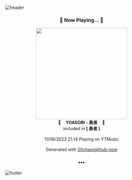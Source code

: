 ![header](https://capsule-render.vercel.app/api?type=wave&height=170&section=header&fontColor=090707&fontAlignX=45&fontAlignY=65&fontSize=100)

<h3 align="center">🎵 Now Playing... 🎵</h3>
<p align="center">
  <a href="https://music.youtube.com/watch?v=mctEybOqY6s">
    <img width="300" src="https://lh3.googleusercontent.com/_9dKeYfUG6LiyUfc3t7SraPmIlv075WdUeweRlt1WpcAT4MODyVtzidzPyMXsFaohn9RixzsLg9qnvNayw">
  </a>
  <br>
  🎵&nbsp&nbsp&nbsp <b>YOASOBI - 勇者</b> &nbsp&nbsp&nbsp🎵
  <br>
  included in <b>[ 勇者 ]</b>
  
  <br />
  <br />
  11/06/2023 21:14 Playing on YTMusic
  <br />
  <br />
  Generated with <a href="https://github.com/20chan/github-now">20chan/github-now</a>
</p>

<h3 align="center">•••</h3>

![footer](https://capsule-render.vercel.app/api?type=wave&height=150&section=footer)
